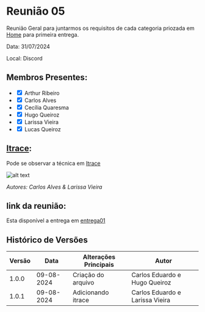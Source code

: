# Reunião 05
Reunião Geral para juntarmos os requisitos de cada categoria priozada em [Home](../home/home.md#moscow) para primeira entrega.

Data: 31/07/2024

Local: Discord


## Membros Presentes:
<form>
  <ul>
    <li><input type="checkbox" id="membro1" checked><label for="membro1"> Arthur Ribeiro</label></li>
    <li><input type="checkbox" id="membro2" checked><label for="membro2"> Carlos Alves</label></li>
    <li><input type="checkbox" id="membro3" checked><label for="membro3"> Cecília Quaresma</label></li>
    <li><input type="checkbox" id="membro4" checked><label for="membro4"> Hugo Queiroz</label></li>
    <li><input type="checkbox" id="membro4" checked><label for="membro4"> Larissa Vieira</label></li>
    <li><input type="checkbox" id="membro4" checked><label for="membro4"> Lucas Queiroz</label></li>
  </ul>
</form>

## [Itrace](reunioes.md#itrace):
Pode se observar a técnica em [Itrace](reunioes.md#itrace)

![alt text](../assets/imagens/iTrace%20-%20reunião%2031_07.png)

*Autores: Carlos Alves & Larissa Vieira*


## link da reunião:

Esta disponível a entrega em [entrega01](../apresentacoes/apresentacoes.md)

## Histórico de Versões

| Versão | Data       | Alterações Principais                             | Autor        |
|--------|------------|---------------------------------------------------|--------------|
| 1.0.0  | 09-08-2024 | Criação do arquivo | Carlos Eduardo e Hugo Queiroz |
| 1.0.1  | 09-08-2024 | Adicionando itrace | Carlos Eduardo e Larissa Vieira |